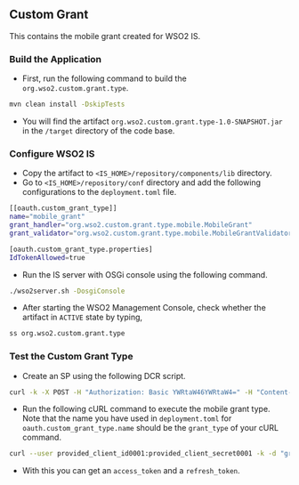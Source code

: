 ## Custom Grant

This contains the mobile grant created for WSO2 IS.

### Build the Application

- First, run the following command to build the `org.wso2.custom.grant.type`.

```bash
mvn clean install -DskipTests
```

- You will find the artifact `org.wso2.custom.grant.type-1.0-SNAPSHOT.jar` in the `/target` directory of the code base.

### Configure WSO2 IS

- Copy the artifact to `<IS_HOME>/repository/components/lib` directory.
- Go to `<IS_HOME>/repository/conf` directory and add the following configurations to the `deployment.toml` file.

```bash
[[oauth.custom_grant_type]]
name="mobile_grant"
grant_handler="org.wso2.custom.grant.type.mobile.MobileGrant"
grant_validator="org.wso2.custom.grant.type.mobile.MobileGrantValidator"

[oauth.custom_grant_type.properties]
IdTokenAllowed=true
```

- Run the IS server with OSGi console using the following command.

```bash
./wso2server.sh -DosgiConsole
```

- After starting the WSO2 Management Console, check whether the artifact in `ACTIVE` state by typing,

```bash
ss org.wso2.custom.grant.type
```

### Test the Custom Grant Type

- Create an SP using the following DCR script.

```bash
curl -k -X POST -H "Authorization: Basic YWRtaW46YWRtaW4=" -H "Content-Type: application/json" -d '{  "client_name": "playground_2", "grant_types": ["password","mobile_grant"], "redirect_uris":["http://localhost:8080/playground2"], "ext_param_client_id":"provided_client_id0001","ext_param_client_secret":"provided_client_secret0001" }' "https://localhost:9443/api/identity/oauth2/dcr/v1.1/register"
```

- Run the following cURL command to execute the mobile grant type. Note that the name you have used in `deployment.toml` for `oauth.custom_grant_type.name` should be the `grant_type` of your cURL command.

```bash
curl --user provided_client_id0001:provided_client_secret0001 -k -d "grant_type=mobile&mobileNumber=0333444" -H "Content-Type: application/x-www-form-urlencoded" https://localhost:9443/oauth2/token
```

- With this you can get an `access_token` and a `refresh_token`.
